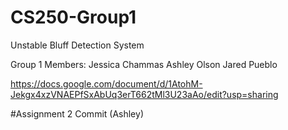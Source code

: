# CS250-Group1
Unstable Bluff Detection System


Group 1 Members:
Jessica Chammas
Ashley Olson
Jared Pueblo

https://docs.google.com/document/d/1AtohM-Jekgx4xzVNAEPfSxAbUq3erT662tMl3U23aAo/edit?usp=sharing

#Assignment 2 Commit (Ashley)
